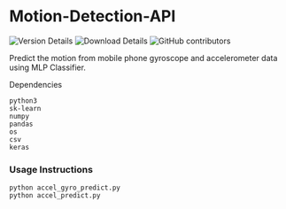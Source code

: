 # Motion-Detection-API

![Version Details](https://img.shields.io/badge/version-1.0-brightgreen.svg)
![Download Details](https://img.shields.io/github/downloads/mohitesh07/Human-Activity-Recognition/total.svg)
![GitHub contributors](https://img.shields.io/github/contributors/mohitesh07/Human-Activity-Recognition.svg)

Predict the motion from mobile phone gyroscope and accelerometer data using MLP Classifier.


Dependencies
```
python3
sk-learn
numpy
pandas
os
csv
keras
```

### Usage Instructions

```
python accel_gyro_predict.py
python accel_predict.py
```
